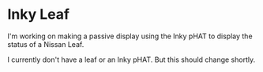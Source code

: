 # Inky Leaf

I'm working on making a passive display using the Inky pHAT to display the status of a Nissan Leaf.

I currently don't have a leaf or an Inky pHAT.  But this should change shortly.
